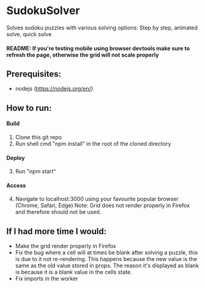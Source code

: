 # SudokuSolver
Solves sudoku puzzles with various solving options: Step by step, animated solve, quick solve

#### README: If you're testing mobile using browser devtools make sure to refresh the page, otherwise the grid will not scale properly
  
## Prerequisites:
  - nodejs (https://nodejs.org/en/)
  
## How to run:
  #### Build
  1) Clone this git repo
  2) Run shell cmd "npm install" in the root of the cloned directory
  #### Deploy
  3) Run "npm start"
  #### Access
  4) Navigate to localhost:3000 using your favourite popular browser (Chrome, Safari, Edge)
  Note: Grid does not render properly in Firefox and therefore should not be used.
  
## If I had more time I would:
  - Make the grid render properly in Firefox
  - Fix the bug where a cell will at times be blank after solving a puzzle, this is due to it not re-rendering. This happens because the new value is the same as the old value stored in props. The reason it's displayed as blank is because it is a blank value in the cells state.
  - Fix imports in the worker
  
